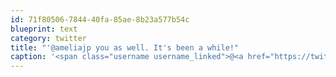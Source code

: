 ```yaml
---
id: 71f80506-7844-40fa-85ae-8b23a577b54c
blueprint: text
category: twitter
title: "'@ameliajp you as well. It's been a while!"
caption: '<span class="username username_linked">@<a href="https://twitter.com/ameliajp" title="Amelia Pothoven">ameliajp</a></span> you as well. It''s been a while!'
---
```

